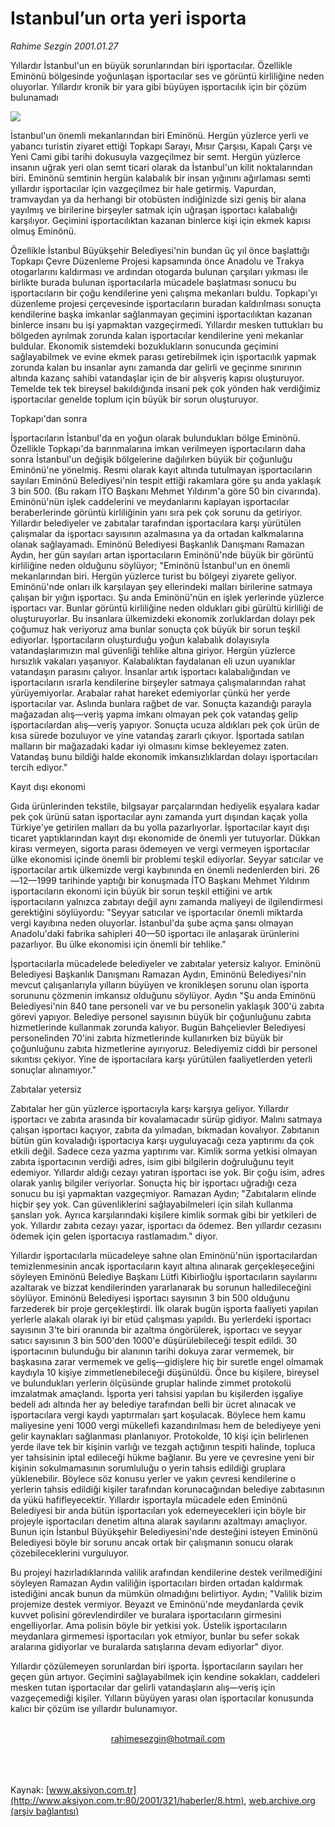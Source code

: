 # Istanbul’un orta yeri isporta

*Rahime Sezgin 2001.01.27*

<div>
 <p class="spot">
  Yıllardır İstanbul'un en  büyük sorunlarından biri işportacılar. Özellikle  Eminönü bölgesinde  yoğunlaşan işportacılar  ses ve görüntü kirliliğine neden oluyorlar. Yıllardır kronik bir yara gibi  büyüyen işportacılık için bir çözüm bulunamadı
 </p>
 <p class="metin">
 </p>
 <img border="0" src="/web/20020122101927im_/http://www.aksiyon.com.tr/2001/321/resimler/Istanbul.jpg"/>
 <p class="metin">
  İstanbul'un önemli mekanlarından biri Eminönü. Hergün yüzlerce yerli ve yabancı turistin ziyaret ettiği Topkapı Sarayı, Mısır Çarşısı, Kapalı Çarşı ve Yeni Cami gibi tarihi dokusuyla vazgeçilmez bir semt. Hergün yüzlerce insanın uğrak yeri olan semt ticari olarak da İstanbul'un kilit noktalarından biri. Eminönü semtinin hergün kalabalık bir insan yığınını ağırlaması semti yıllardır işportacılar için vazgeçilmez bir hale getirmiş. Vapurdan, tramvaydan ya da herhangi bir otobüsten indiğinizde sizi geniş bir alana yayılmış ve birilerine birşeyler satmak için uğraşan işportacı kalabalığı karşılıyor. Geçimini işportacılıktan kazanan binlerce kişi için ekmek kapısı olmuş Eminönü.
 </p>
 <p class="metin">
  Özellikle İstanbul Büyükşehir Belediyesi'nin bundan üç yıl önce başlattığı Topkapı Çevre Düzenleme Projesi kapsamında önce Anadolu ve Trakya otogarlarını kaldırması ve ardından otogarda bulunan çarşıları yıkması ile birlikte burada bulunan işportacılarla mücadele başlatması sonucu bu işportacıların bir çoğu kendilerine yeni çalışma mekanları buldu. Topkapı'yı düzenleme projesi çerçevesinde işportacıların buradan kaldırılması sonuçta kendilerine başka imkanlar sağlanmayan geçimini işportacılıktan kazanan binlerce insanı bu işi yapmaktan vazgeçirmedi. Yıllardır mesken tuttukları bu bölgeden ayrılmak zorunda kalan işportacılar kendilerine yeni mekanlar buldular. Ekonomik sistemdeki bozuklukların sonucunda geçimini sağlayabilmek ve evine ekmek parası getirebilmek için işportacılık yapmak zorunda kalan bu insanlar aynı zamanda dar gelirli ve geçinme sınırının altında kazanç sahibi vatandaşlar için de bir alışveriş kapısı oluşturuyor. Temelde tek tek bireysel bakıldığında insani pek çok yönden hak verdiğimiz işportacılar genelde toplum için büyük bir sorun oluşturuyor.
 </p>
 <p class="metin">
  Topkapı'dan sonra
 </p>
 <p class="metin">
  İşportacıların İstanbul'da en yoğun olarak bulundukları bölge Eminönü. Özellikle Topkapı'da barınmalarına imkan verilmeyen işportacıların daha sonra İstanbul'un değişik bölgelerine dağılırken büyük bir çoğunluğu Eminönü'ne yönelmiş. Resmi olarak kayıt altında tutulmayan işportacıların sayıları Eminönü Belediyesi'nin tespit ettiği rakamlara göre şu anda yaklaşık 3 bin 500. (Bu rakam İTO Başkanı Mehmet Yıldırım'a göre 50 bin civarında). Eminönü'nün işlek caddelerini ve meydanlarını kaplayan işportacılar beraberlerinde görüntü kirliliğinin yanı sıra pek çok sorunu da getiriyor. Yıllardır belediyeler ve zabıtalar tarafından işportacılara karşı yürütülen çalışmalar da işportacı sayısının azalmasına ya da ortadan kalkmalarına olanak sağlayamadı. Eminönü Belediyesi Başkanlık Danışmanı Ramazan Aydın, her gün sayıları artan işportacıların Eminönü'nde büyük bir görüntü kirliliğine neden olduğunu söylüyor; "Eminönü İstanbul'un en önemli mekanlarından biri. Hergün yüzlerce turist bu bölgeyi ziyarete geliyor. Eminönü'nde onları ilk karşılayan şey ellerindeki malları birilerine satmaya çalışan bir yığın işportacı. Şu anda Eminönü'nün en işlek yerlerinde yüzlerce işportacı var. Bunlar görüntü kirliliğine neden oldukları gibi gürültü kirliliği de oluşturuyorlar. Bu insanlara ülkemizdeki ekonomik zorluklardan dolayı pek çoğumuz hak veriyoruz ama bunlar sonuçta çok büyük bir sorun teşkil ediyorlar. İşportacıların oluşturduğu yoğun kalabalık dolayısıyla vatandaşlarımızın mal güvenliği tehlike altına giriyor. Hergün yüzlerce hırsızlık vakaları yaşanıyor. Kalabalıktan faydalanan eli uzun uyanıklar vatandaşın parasını çalıyor. İnsanlar artık işportacı kalabalığından ve işportacıların ısrarla kendilerine birşeyler satmaya çalışmalarından rahat yürüyemiyorlar. Arabalar rahat hareket edemiyorlar çünkü her yerde işportacılar var. Aslında bunlara rağbet de var. Sonuçta kazandığı parayla mağazadan alış—veriş yapma imkanı olmayan pek çok vatandaş gelip işportacılardan alış—veriş yapıyor. Sonuçta ucuza aldıkları pek çok ürün de kısa sürede bozuluyor ve yine vatandaş zararlı çıkıyor. İşportada satılan malların bir mağazadaki kadar iyi olmasını kimse bekleyemez zaten. Vatandaş bunu bildiği halde ekonomik imkansızlıklardan dolayı işportacıları tercih ediyor."
 </p>
 <p class="metin">
  Kayıt dışı ekonomi
 </p>
 <p class="metin">
  Gıda ürünlerinden tekstile, bilgsayar parçalarından hediyelik eşyalara kadar pek çok ürünü satan işportacılar aynı zamanda yurt dışından kaçak yolla Türkiye'ye getirilen malları da bu yolla pazarlıyorlar. İşportacılar kayıt dışı ticaret yaptıklarından kayıt dışı ekonomide de önemli yer tutuyorlar. Dükkan kirası vermeyen, sigorta parası ödemeyen ve vergi vermeyen işportacılar ülke ekonomisi içinde önemli bir problemi teşkil ediyorlar. Seyyar satıcılar ve işportacılar artık ülkemizde vergi kaybınında en önemli nedenlerden biri. 26—12—1999 tarihinde yaptığı bir konuşmada İTO Başkanı Mehmet Yıldırım işportacıların ekonomi için büyük bir sorun teşkil ettiğini ve artık işportacıların yalnızca zabıtayı değil aynı zamanda maliyeyi de ilgilendirmesi gerektiğini söylüyordu: "Seyyar satıcılar ve işportacılar önemli miktarda vergi kayıbına neden oluyorlar. İstanbul'da şube açma şansı olmayan Anadolu'daki fabrika sahipleri 40—50 işportacı ile anlaşarak ürünlerini pazarlıyor. Bu ülke ekonomisi için önemli bir tehlike."
 </p>
 <p class="metin">
  İşportacılarla mücadelede belediyeler ve zabıtalar yetersiz kalıyor. Eminönü Belediyesi Başkanlık Danışmanı Ramazan Aydın, Eminönü Belediyesi'nin mevcut çalışanlarıyla yılların büyüyen ve kronikleşen sorunu olan işporta sorununu çözmenin imkansız olduğunu söylüyor. Aydın "Şu anda Eminönü Belediyesi'nin 840 tane personeli var ve bu personelin yaklaşık 300'ü zabıta görevi yapıyor. Belediye personel sayısının büyük bir çoğunluğunu zabıta hizmetlerinde kullanmak zorunda kalıyor. Bugün Bahçelievler Belediyesi personelinden 70'ini zabıta hizmetlerinde kullanırken biz büyük bir çoğunluğunu zabıta hizmetlerine ayırıyoruz. Belediyemiz ciddi bir personel sıkıntısı çekiyor. Yine de işportacılara karşı yürütülen faaliyetlerden yeterli sonuçlar alınamıyor."
 </p>
 <p class="metin">
  Zabıtalar yetersiz
 </p>
 <p class="metin">
  Zabıtalar her gün yüzlerce işportacıyla karşı karşıya geliyor. Yıllardır işportacı ve zabıta arasında bir kovalamacadır sürüp gidiyor. Malını satmaya çalışan işportacı kaçıyor, zabıta da yılmadan, bıkmadan kovalıyor. Zabıtanın bütün gün kovaladığı işportacıya karşı uyguluyacağı ceza yaptırımı da çok etkili değil. Sadece ceza yazma yaptırımı var. Kimlik sorma yetkisi olmayan zabıta işportacının verdiği adres, isim gibi bilgilerin doğruluğunu teyit edemiyor. Yıllardır aldığı cezayı yatıran işportacı ise yok. Bir çoğu isim, adres olarak yanlış bilgiler veriyorlar. Sonuçta hiç bir işportacı uğradığı ceza sonucu bu işi yapmaktan vazgeçmiyor. Ramazan Aydın; "Zabıtaların elinde hiçbir şey yok. Can güvenliklerini sağlayabilmeleri için silah kullanma şansları yok. Ayrıca karşılarındaki kişilere kimlik sormak gibi bir yetkileri de yok. Yıllardır zabıta cezayı yazar, işportacı da ödemez. Ben yıllardır cezasını ödemek için gelen işportacıya rastlamadım." diyor.
 </p>
 <p class="metin">
  Yıllardır işportacılarla mücadeleye sahne olan Eminönü'nün işportacılardan temizlenmesinin ancak işportacıların kayıt altına alınarak gerçekleşeceğini söyleyen Eminönü Belediye Başkanı Lütfi Kibirlioğlu işportacıların sayılarını azaltarak ve bizzat kendilerinden yararlanarak bu sorunun halledileceğini söylüyor. Eminönü Belediyesi işportacı sayısının 3 bin 500 olduğunu farzederek bir proje gerçekleştirdi. İlk olarak bugün işporta faaliyeti yapılan yerlerle alakalı olarak iyi bir etüd çalışması yapıldı. Bu yerlerdeki işportacı sayısının 3'te biri oranında bir azaltma öngörülerek, işportacı ve seyyar satıcı sayısının 3 bin 500'den 1000'e düşürülebileceği tespit edildi. 30 işportacının bulunduğu bir alanının tarihi dokuya zarar vermemek, bir başkasına zarar vermemek ve geliş—gidişlere hiç bir suretle engel olmamak kaydıyla 10 kişiye zimmetlenebileceği düşünüldü. Önce bu kişilere, bireysel ve bulundukları yerlerin ölçüsünde gruplar halinde zimmet protokolü imzalatmak amaçlandı. İşporta yeri tahsisi yapılan bu kişilerden işgaliye bedeli adı altında her ay belediye tarafından belli bir ücret alınacak ve işportacılara vergi kaydı yaptırmaları şart koşulacak. Böylece hem kamu maliyesine yeni 1000 vergi mükellefi kazandırılması hem de belediyeye yeni gelir kaynakları sağlanması planlanıyor. Protokolde, 10 kişi için belirlenen yerde ilave tek bir kişinin varlığı ve tezgah açtığının tespiti halinde, topluca yer tahsisinin iptal edileceği hükme bağlanır. Bu yere ve çevresine yeni bir kişinin sokulmamasının sorumluluğu o yerin tahsis edildiği gruplara yüklenebilir. Böylece söz konusu yerler ve yakın çevresi kendilerine o yerlerin tahsis edildiği kişiler tarafından korunacağından belediye zabıtasının da yükü hafifleyecektir. Yıllardır işportayla mücadele eden Eminönü Belediyesi bir anda bütün işportacıları yok edemeyecekleri için böyle bir projeyle işportacıları denetim altına alarak sayılarını azaltmayı amaçlıyor. Bunun için İstanbul Büyükşehir Belediyesini'nde desteğini isteyen Eminönü Belediyesi böyle bir sorunu ancak ortak bir çalışmanın sonucu olarak çözebileceklerini vurguluyor.
 </p>
 <p class="metin">
  Bu projeyi hazırladıklarında valilik arafından kendilerine destek verilmediğini söyleyen Ramazan Aydın valiliğin işportacıları birden ortadan kaldırmak istediğini ancak bunun da mümkün olmadığını belirtiyor. Aydın; "Valilik bizim projemize destek vermiyor. Beyazıt ve Eminönü'nde meydanlarda çevik kuvvet polisini görevlendirdiler ve buralara işportacıların girmesini engelliyorlar. Ama polisin böyle bir yetkisi yok. Üstelik işportacıların meydanlara girmemesi işportacıları yok etmiyor, bunlar bu sefer sokak aralarına gidiyorlar ve buralarda satışlarına devam ediyorlar" diyor.
 </p>
 <p class="metin">
  Yıllardır çözülemeyen sorunlardan biri işporta. İşportacıların sayıları her geçen gün artıyor. Geçimini sağlayabilmek için kendine sokakları, caddeleri mesken tutan işportacılar dar gelirli vatandaşların alış—veriş için vazgeçemediği kişiler. Yılların büyüyen yarası olan işportacılar konusunda kalıcı bir çözüm ise yıllardır bulunamıyor.
 </p>
 <br/>
 <center>
  <a class="anaorta" href="http://web.archive.org/web/20020122101927/mailto:rahimesezgin@hotmail.com">
   rahimesezgin@hotmail.com
  </a>
 </center>
 <br/>
 <br/>
 <br/>
</div>

Kaynak: [www.aksiyon.com.tr](http://www.aksiyon.com.tr:80/2001/321/haberler/8.htm), [web.archive.org (arşiv bağlantısı)](http://web.archive.org/web/20020122101927/http://www.aksiyon.com.tr:80/2001/321/haberler/8.htm)
